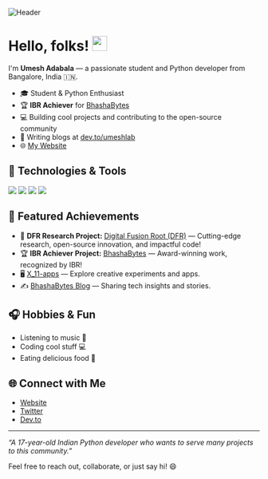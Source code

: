 ![Header](https://raw.githubusercontent.com/umeshlab/umeshlab/main/umi.png "Header")

# Hello, folks! <img src="https://raw.githubusercontent.com/MartinHeinz/MartinHeinz/master/wave.gif" width="30px">

I'm **Umesh Adabala** — a passionate student and Python developer from Bangalore, India 🇮🇳.

- 🎓 Student & Python Enthusiast
- 🏆 **IBR Achiever** for [BhashaBytes](https://github.com/BhashaBytes/)
- 💻 Building cool projects and contributing to the open-source community
- 📝 Writing blogs at [dev.to/umeshlab](https://dev.to/umeshlab/)
- 🌐 [My Website](https://umeshadabala.github.io/)

## 🔧 Technologies & Tools

![](https://img.shields.io/badge/OS-Linux-informational?style=flat&logo=linux&logoColor=white&color=2bbc8a)
![](https://img.shields.io/badge/Editor-PyCharm-informational?style=flat&logo=pycharm&logoColor=white&color=2bbc8a)
![](https://img.shields.io/badge/Code-Python-informational?style=flat&logo=python&logoColor=white&color=2bbc8a)
![](https://img.shields.io/badge/GODOT-%23FFFFFF.svg?style=for-the-badge&logo=godot-engine)

## 🚀 Featured Achievements

- 🥇 **DFR Research Project:** [Digital Fusion Root (DFR)](https://github.com/umeshadabala/Digital_Fusion_Root-DFR-) — Cutting-edge research, open-source innovation, and impactful code!
- 🏆 **IBR Achiever Project:** [BhashaBytes](https://github.com/BhashaBytes/) — Award-winning work, recognized by IBR!
- 🖥️ [X_11-apps](https://github.com/umeshadabala/X_11-apps) — Explore creative experiments and apps.
- ✍️ [BhashaBytes Blog](https://dev.to/umeshlab) — Sharing tech insights and stories.

## 🎧 Hobbies & Fun

- Listening to music 🎵
- Coding cool stuff 💻
- Eating delicious food 🍔

## 🌐 Connect with Me

- [Website](https://umeshadabala.github.io/)
- [Twitter](https://twitter.com/umeshadabala) 
- [Dev.to](https://dev.to/umeshlab)

---

_“A 17-year-old Indian Python developer who wants to serve many projects to this community.”_

Feel free to reach out, collaborate, or just say hi! 😄
